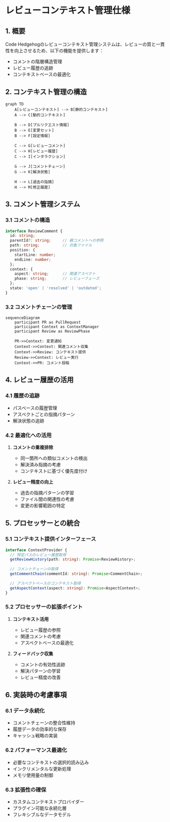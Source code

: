 # レビューコンテキスト管理仕様

## 1. 概要

Code Hedgehogのレビューコンテキスト管理システムは、レビューの質と一貫性を向上させるため、以下の機能を提供します：

- コメントの階層構造管理
- レビュー履歴の追跡
- コンテキストベースの最適化

## 2. コンテキスト管理の構造

```mermaid
graph TD
    A[レビューコンテキスト] --> B[静的コンテキスト]
    A --> C[動的コンテキスト]
    
    B --> D[プルリクエスト情報]
    B --> E[変更セット]
    B --> F[設定情報]
    
    C --> G[レビューコメント]
    C --> H[レビュー履歴]
    C --> I[インタラクション]
    
    G --> J[コメントチェーン]
    G --> K[解決状態]
    
    H --> L[過去の指摘]
    H --> M[修正履歴]
```

## 3. コメント管理システム

### 3.1 コメントの構造

```typescript
interface ReviewComment {
  id: string;
  parentId?: string;     // 親コメントへの参照
  path: string;          // 対象ファイル
  position: {
    startLine: number;
    endLine: number;
  };
  context: {
    aspect: string;      // 関連アスペクト
    phase: string;       // レビューフェーズ
  };
  state: 'open' | 'resolved' | 'outdated';
}
```

### 3.2 コメントチェーンの管理

```mermaid
sequenceDiagram
    participant PR as PullRequest
    participant Context as ContextManager
    participant Review as ReviewPhase
    
    PR->>Context: 変更通知
    Context->>Context: 関連コメント収集
    Context->>Review: コンテキスト提供
    Review->>Context: レビュー実行
    Context->>PR: コメント投稿
```

## 4. レビュー履歴の活用

### 4.1 履歴の追跡

- パスベースの履歴管理
- アスペクトごとの指摘パターン
- 解決状態の追跡

### 4.2 最適化への活用

1. **コメントの重複排除**
   - 同一箇所への類似コメントの検出
   - 解決済み指摘の考慮
   - コンテキストに基づく優先度付け

2. **レビュー精度の向上**
   - 過去の指摘パターンの学習
   - ファイル間の関連性の考慮
   - 変更の影響範囲の特定

## 5. プロセッサーとの統合

### 5.1 コンテキスト提供インターフェース

```typescript
interface ContextProvider {
  // 特定パスのレビュー履歴取得
  getReviewHistory(path: string): Promise<ReviewHistory>;
  
  // コメントチェーンの取得
  getCommentChain(commentId: string): Promise<CommentChain>;
  
  // アスペクトベースのコンテキスト取得
  getAspectContext(aspect: string): Promise<AspectContext>;
}
```

### 5.2 プロセッサーの拡張ポイント

1. **コンテキスト活用**
   - レビュー履歴の参照
   - 関連コメントの考慮
   - アスペクトベースの最適化

2. **フィードバック収集**
   - コメントの有効性追跡
   - 解決パターンの学習
   - レビュー精度の改善

## 6. 実装時の考慮事項

### 6.1 データ永続化

- コメントチェーンの整合性維持
- 履歴データの効率的な保存
- キャッシュ戦略の実装

### 6.2 パフォーマンス最適化

- 必要なコンテキストの選択的読み込み
- インクリメンタルな更新処理
- メモリ使用量の制御

### 6.3 拡張性の確保

- カスタムコンテキストプロバイダー
- プラグイン可能な永続化層
- フレキシブルなデータモデル